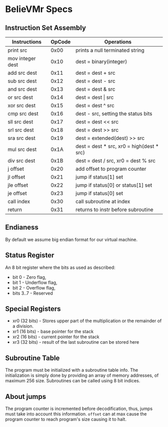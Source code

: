 # BelieVMr Specs

## Instruction Set Assembly

| Instructions     | OpCode | Operations                                |
| ---------------- | ------ | ----------------------------------------- |
| print src        | 0x00   | prints a null terminated string           |
| mov integer dest | 0x10   | dest = binary(integer)                    |
| add src dest     | 0x11   | dest = dest + src                         |
| sub src dest     | 0x12   | dest = dest - src                         |
| and src dest     | 0x13   | dest = dest & src                         |
| or src dest      | 0x14   | dest = dest \| src                        |
| xor src dest     | 0x15   | dest = dest ^ src                         |
| cmp src dest     | 0x16   | dest - src, setting the status bits       |
| sll src dest     | 0x17   | dest = dest << src                        |
| srl src dest     | 0x18   | dest = dest >> src                        |
| sra src dest     | 0x19   | dest = extended(dest) >> src              |
| mul src dest     | 0x1A   | dest = dest * src, xr0 = high(dest * src) |
| div src dest     | 0x1B   | dest = dest / src, xr0 = dest % src       |
| j offset         | 0x20   | add offset to program counter             |
| jl offset        | 0x21   | jump if status[1] set                     |
| jle offset       | 0x22   | jump if status[0] or status[1] set        |
| je offset        | 0x23   | jump if status[0] set                     |
| call index       | 0x30   | call subroutine at index                  |
| return           | 0x31   | returns to instr before subroutine        |

## Endianess

By default we assume big endian format for our virtual machine.

## Status Register

An 8 bit register where the bits as used as described:

- bit 0 - Zero flag,
- bit 1 - Underflow flag,
- bit 2 - Overflow flag,
- bits 3..7 - Reserved

## Special Registers

- xr0 (32 bits) - Stores upper part of the multiplication or the remainder of a division.
- xr1 (16 bits) - base pointer for the stack
- xr2 (16 bits) - current pointer for the stack
- xr3 (32 bits) - result of the last subroutine can be stored here

## Subroutine Table

The program must be initialized with a subroutine table info. The initialization is simply done by providing an array of memory addresses, of maximum 256 size. Subroutines can be called using 8 bit indices.

## About jumps

The program counter is incremented before decodification, thus, jumps must take into account this information. `offset` can at max cause the program counter to reach program's size causing it to halt.

